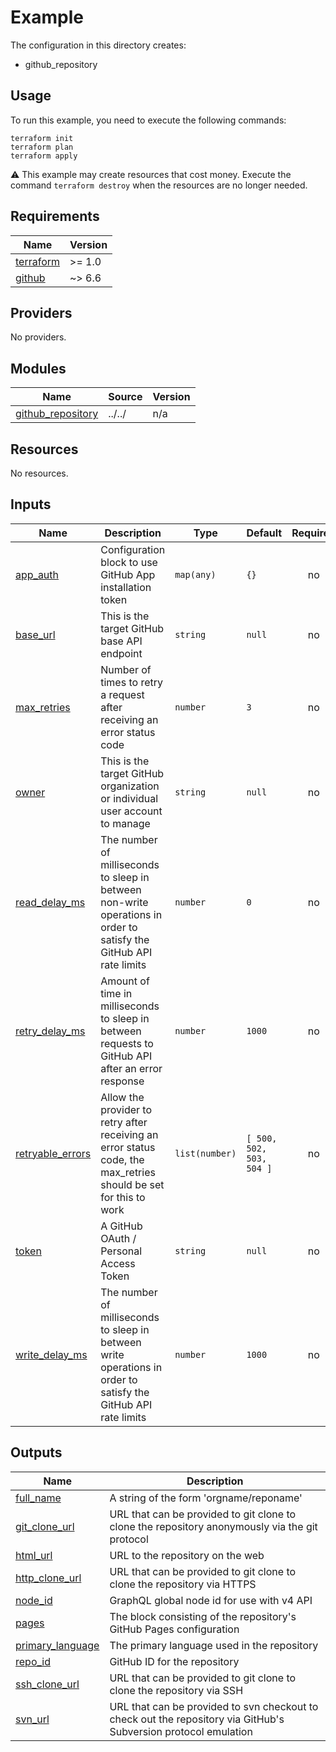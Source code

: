 # Example

The configuration in this directory creates:

* github_repository

## Usage

To run this example, you need to execute the following commands:

```shell
terraform init
terraform plan
terraform apply
```

:warning: This example may create resources that cost money. Execute the
command `terraform destroy` when the resources are no longer needed.

<!-- BEGIN_TF_DOCS -->
## Requirements

| Name | Version |
|------|---------|
| <a name="requirement_terraform"></a> [terraform](#requirement\_terraform) | >= 1.0 |
| <a name="requirement_github"></a> [github](#requirement\_github) | ~> 6.6 |

## Providers

No providers.

## Modules

| Name | Source | Version |
|------|--------|---------|
| <a name="module_github_repository"></a> [github\_repository](#module\_github\_repository) | ../../ | n/a |

## Resources

No resources.

## Inputs

| Name | Description | Type | Default | Required |
|------|-------------|------|---------|:--------:|
| <a name="input_app_auth"></a> [app\_auth](#input\_app\_auth) | Configuration block to use GitHub App installation token | `map(any)` | `{}` | no |
| <a name="input_base_url"></a> [base\_url](#input\_base\_url) | This is the target GitHub base API endpoint | `string` | `null` | no |
| <a name="input_max_retries"></a> [max\_retries](#input\_max\_retries) | Number of times to retry a request after receiving an error status code | `number` | `3` | no |
| <a name="input_owner"></a> [owner](#input\_owner) | This is the target GitHub organization or individual user account to manage | `string` | `null` | no |
| <a name="input_read_delay_ms"></a> [read\_delay\_ms](#input\_read\_delay\_ms) | The number of milliseconds to sleep in between non-write operations in order to satisfy the GitHub API rate limits | `number` | `0` | no |
| <a name="input_retry_delay_ms"></a> [retry\_delay\_ms](#input\_retry\_delay\_ms) | Amount of time in milliseconds to sleep in between requests to GitHub API after an error response | `number` | `1000` | no |
| <a name="input_retryable_errors"></a> [retryable\_errors](#input\_retryable\_errors) | Allow the provider to retry after receiving an error status code, the max\_retries should be set for this to work | `list(number)` | ```[ 500, 502, 503, 504 ]``` | no |
| <a name="input_token"></a> [token](#input\_token) | A GitHub OAuth / Personal Access Token | `string` | `null` | no |
| <a name="input_write_delay_ms"></a> [write\_delay\_ms](#input\_write\_delay\_ms) | The number of milliseconds to sleep in between write operations in order to satisfy the GitHub API rate limits | `number` | `1000` | no |

## Outputs

| Name | Description |
|------|-------------|
| <a name="output_full_name"></a> [full\_name](#output\_full\_name) | A string of the form 'orgname/reponame' |
| <a name="output_git_clone_url"></a> [git\_clone\_url](#output\_git\_clone\_url) | URL that can be provided to git clone to clone the repository anonymously via the git protocol |
| <a name="output_html_url"></a> [html\_url](#output\_html\_url) | URL to the repository on the web |
| <a name="output_http_clone_url"></a> [http\_clone\_url](#output\_http\_clone\_url) | URL that can be provided to git clone to clone the repository via HTTPS |
| <a name="output_node_id"></a> [node\_id](#output\_node\_id) | GraphQL global node id for use with v4 API |
| <a name="output_pages"></a> [pages](#output\_pages) | The block consisting of the repository's GitHub Pages configuration |
| <a name="output_primary_language"></a> [primary\_language](#output\_primary\_language) | The primary language used in the repository |
| <a name="output_repo_id"></a> [repo\_id](#output\_repo\_id) | GitHub ID for the repository |
| <a name="output_ssh_clone_url"></a> [ssh\_clone\_url](#output\_ssh\_clone\_url) | URL that can be provided to git clone to clone the repository via SSH |
| <a name="output_svn_url"></a> [svn\_url](#output\_svn\_url) | URL that can be provided to svn checkout to check out the repository via GitHub's Subversion protocol emulation |
<!-- END_TF_DOCS -->
